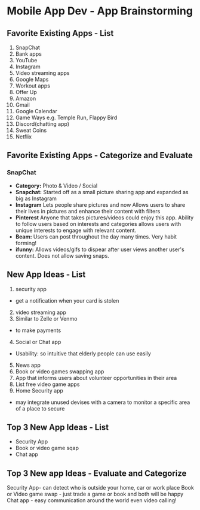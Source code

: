 Mobile App Dev - App Brainstorming
===

## Favorite Existing Apps - List
1. SnapChat
2. Bank apps
3. YouTube
4. Instagram
5. Video streaming apps
6. Google Maps
7. Workout apps
8. Offer Up
9. Amazon
10. Gmail
11. Google Calendar
12. Game Ways e.g. Temple Run, Flappy Bird
13. Discord(chatting app)
14. Sweat Coins
15. Netflix

## Favorite Existing Apps - Categorize and Evaluate
### SnapChat

- **Category:** Photo & Video / Social
- **Snapchat:** Started off as a small picture sharing app and expanded as big as Instagram
- **Instagram** Lets people share pictures and now Allows users to share their lives in pictures and enhance their content with filters
- **Pinterest** Anyone that takes pictures/videos could enjoy this app. Ability to follow users based on interests and categories allows users with unique interests to engage with relevant content.
- **Beam:** Users can post throughout the day many times. Very habit forming!
- **ifunny:** Allows videos/gifs to dispear after user views another user's content. Does not allow saving snaps.

## New App Ideas - List

1. security app
  - get a notification when your card is stolen
2. video streaming app
3. Similar to Zelle or Venmo
  - to make payments
4. Social or Chat app
  - Usability: so intuitive that  elderly people can use easily
5. News app
6. Book or video games swapping app
7. App that informs users about volunteer opportunities in their area
8. List free video game apps
9. Home Security app
  - may integrate unused devises with a camera to monitor a specific area of a place to secure

## Top 3 New App Ideas - List
- Security App
- Book or video game sqap 
- Chat app

## Top 3 New app Ideas - Evaluate and Categorize
Security App- can detect who is outside your home, car or work place
Book or Video game swap - just trade a game or book and both will be happy
Chat app - easy communication around the world even video calling!
